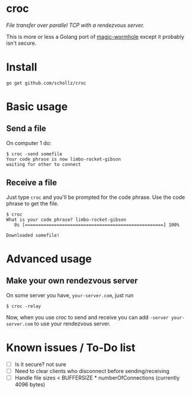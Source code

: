 # croc

*File transfer over parallel TCP with a rendezvous server.*

This is more or less a Golang port of [magic-wormhole](https://github.com/warner/magic-wormhole) except it probably isn't secure.

# Install

```
go get github.com/schollz/croc
```

# Basic usage

## Send a file

On computer 1 do:

```
$ croc -send somefile
Your code phrase is now limbo-rocket-gibson
waiting for other to connect
```

## Receive a file

Just type `croc` and you'll be prompted for the code phrase. Use the code phrase to get the file.

```
$ croc 
What is your code phrase? limbo-rocket-gibson
   0s [====================================================] 100%

Downloaded somefile!
```

# Advanced usage

## Make your own rendezvous server

On some server you have, `your-server.com`, just run

```
$ croc -relay
```

Now, when you use *croc* to send and receive you can add `-server your-server.com` to use your rendezvous server.


# Known issues / To-Do list

- [ ] Is it secure? not sure
- [ ] Need to clear clients who disconnect before sending/receiving
- [ ] Handle file sizes < BUFFERSIZE * numberOfConnections (currently 4096 bytes)